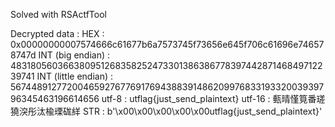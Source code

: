 Solved with RSActfTool

Decrypted data :
HEX : 0x00000000007574666c61677b6a7573745f73656e645f706c61696e746578747d
INT (big endian) : 48318056036638095126835825247330138638677839744287146849712239741
INT (little endian) : 56744891277200465927677691769438839148620997683319332003939796345463196614656
utf-8 : utflag{just_send_plaintext}
utf-16 : 甀晴慬筧番瑳獟湥彤汰楡瑮硥絴
STR : b'\x00\x00\x00\x00\x00utflag{just_send_plaintext}'
